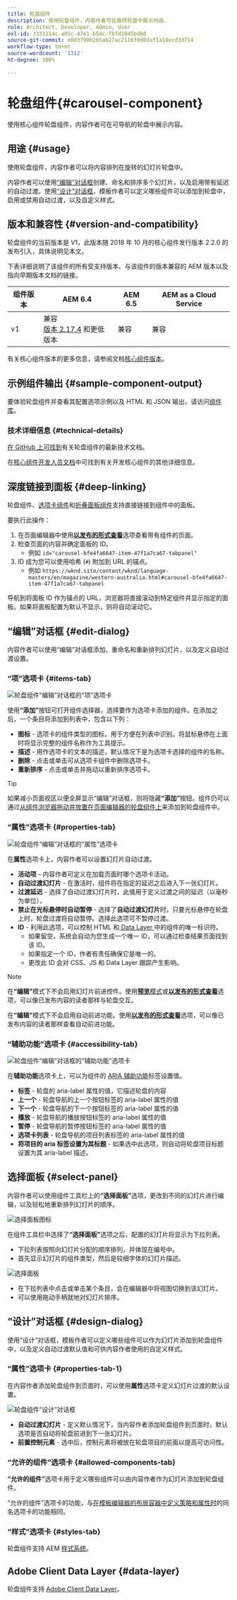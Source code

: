 ```yaml
---
title: 轮盘组件
description: 使用轮盘组件，内容作者可在旋转轮盘中展示内容。
role: Architect, Developer, Admin, User
exl-id: 3331214c-a05c-47e1-b54c-fbfd1045bd60
source-git-commit: e0d3790b265ab27ac2116f0d8daf1a18ecd3d714
workflow-type: tm+mt
source-wordcount: '1312'
ht-degree: 100%

---
```


# 轮盘组件{#carousel-component}

使用核心组件轮盘组件，内容作者可在可导航的轮盘中展示内容。

## 用途 {#usage}

使用轮盘组件，内容作者可以将内容排列在旋转的幻灯片轮盘中。

内容作者可以使用[“编辑”对话框](#edit-dialog)创建、命名和排序多个幻灯片，以及启用带有延迟的自动过渡。使用[“设计”对话框](#design-dialog)，模板作者可以定义哪些组件可以添加到轮盘中，启用或禁用自动过渡，以及自定义样式。

## 版本和兼容性 {#version-and-compatibility}

轮盘组件的当前版本是 V1，此版本随 2018 年 10 月的核心组件发行版本 2.2.0 的发布引入，具体说明见本文。

下表详细说明了该组件的所有受支持版本、与该组件的版本兼容的 AEM 版本以及指向早期版本文档的链接。

| 组件版本 | AEM 6.4 | AEM 6.5 | AEM as a Cloud Service |
|--- |--- |--- |---|
| v1 | 兼容<br>[版本 2.17.4](/help/versions.md) 和更低版本 | 兼容 | 兼容 |

有关核心组件版本的更多信息，请参阅文档[核心组件版本](/help/versions.md)。

## 示例组件输出 {#sample-component-output}

要体验轮盘组件并查看其配置选项示例以及 HTML 和 JSON 输出，请访问[组件库](https://adobe.com/go/aem_cmp_library_carousel_cn)。

### 技术详细信息 {#technical-details}

[在 GitHub 上可找到](https://adobe.com/go/aem_cmp_tech_carousel_v1_cn)有关轮盘组件的最新技术文档。

在[核心组件开发人员文档](/help/developing/overview.md)中可找到有关开发核心组件的其他详细信息。

## 深度链接到面板 {#deep-linking}

轮盘组件、[选项卡组件](tabs.md)和[折叠面板组件](accordion.md)支持直接链接到组件中的面板。

要执行此操作：

1. 在页面编辑器中使用&#x200B;**[以发布的形式查看](https://experienceleague.adobe.com/docs/experience-manager-cloud-service/sites/authoring/fundamentals/editing-content.html#view-as-published)**&#x200B;选项查看带有组件的页面。
1. 检查页面的内容并确定面板的 ID。
   * 例如 `id="carousel-bfe4fa6647-item-47f1a7ca67-tabpanel"`
1. ID 成为您可以使用哈希 (`#`) 附加到 URL 的锚点。
   * 例如 `https://wknd.site/content/wknd/language-masters/en/magazine/western-australia.html#carousel-bfe4fa6647-item-47f1a7ca67-tabpanel`

导航到将面板 ID 作为锚点的 URL，浏览器将直接滚动到特定组件并显示指定的面板。如果将面板配置为默认不显示，则将自动滚动它。

## “编辑”对话框 {#edit-dialog}

内容作者可以使用“编辑”对话框添加、重命名和重新排列幻灯片，以及定义自动过渡设置。

### “项”选项卡 {#items-tab}

![轮盘组件“编辑”对话框的“项”选项卡](/help/assets/carousel-edit-items.png)

使用&#x200B;**“添加”**&#x200B;按钮可打开组件选择器，选择要作为选项卡添加的组件。在添加之后，一个条目将添加到列表中，包含以下列：

* **图标** - 选项卡的组件类型的图标，用于方便在列表中识别。将鼠标悬停在上面时将显示完整的组件名称作为工具提示。
* **描述** - 用作选项卡的文本的描述，默认情况下是为选项卡选择的组件的名称。
* **删除** - 点击或单击可从选项卡组件中删除选项卡。
* **重新排序** - 点击或单击并拖动以重新排序选项卡。

>[!TIP]
>
>如果减小页面视区以便全屏显示“编辑”对话框，则将隐藏&#x200B;**“添加”**&#x200B;按钮。组件仍可以通过[从组件浏览器拖动并放置在页面编辑器的轮盘组件上](https://experienceleague.adobe.com/docs/experience-manager-cloud-service/sites/authoring/fundamentals/editing-content.html#inserting-a-component-from-the-components-browser)来添加到轮盘组件中。

### “属性”选项卡 {#properties-tab}

![轮盘组件“编辑”对话框的“属性”选项卡](/help/assets/carousel-edit-properties.png)

在&#x200B;**属性**&#x200B;选项卡上，内容作者可以设置幻灯片自动过渡。

* **活动项** - 内容作者可定义在加载页面时哪个选项卡活动。
* **自动过渡幻灯片** - 在激活时，组件将在指定的延迟之后进入下一张幻灯片。
* **过渡延迟** - 选择了自动过渡幻灯片时，此值用于定义过渡之间的延迟（以毫秒为单位）。
* **禁止在光标悬停时自动暂停** - 选择了&#x200B;**自动过渡幻灯片**&#x200B;时，只要光标悬停在轮盘上时，轮盘过渡将自动暂停。选择此选项可不暂停过渡。
* **ID** - 利用此选项，可以控制 HTML 和[ Data Layer ](/help/developing/data-layer/overview.md)中的组件的唯一标识符。
   * 如果留空，系统会自动为您生成一个唯一 ID，可以通过检查结果页面找到该 ID。
   * 如果指定一个 ID，作者有责任确保它是唯一的。
   * 更改此 ID 会对 CSS、JS 和 Data Layer 跟踪产生影响。

>[!NOTE]
>
>在&#x200B;**“编辑”**&#x200B;模式下不会启用幻灯片前进控件。使用&#x200B;[**预览**&#x200B;模式](https://experienceleague.adobe.com/docs/experience-manager-cloud-service/sites/authoring/fundamentals/editing-content.html#preview-mode)或&#x200B;**[以发布的形式查看](https://experienceleague.adobe.com/docs/experience-manager-cloud-service/sites/authoring/fundamentals/editing-content.html#view-as-published)**&#x200B;选项，可以像已发布内容的读者那样与轮盘交互。
>
>在&#x200B;**“编辑”**&#x200B;模式下不会启用自动前进功能。使用&#x200B;**[以发布的形式查看](https://experienceleague.adobe.com/docs/experience-manager-cloud-service/sites/authoring/fundamentals/editing-content.html#view-as-published)**&#x200B;选项，可以像已发布内容的读者那样查看自动前进功能。

### “辅助功能”选项卡 {#accessibility-tab}

![轮盘组件“编辑”对话框的“辅助功能”选项卡](/help/assets/carousel-edit-accessibility.png)

在&#x200B;**辅助功能**&#x200B;选项卡上，可以为组件的 [ARIA 辅助功能](https://www.w3.org/WAI/standards-guidelines/aria/)标签设置值。

* **标签** - 轮盘的 aria-label 属性的值，它描述轮盘的内容
* **上一个** - 轮盘导航的上一个按钮标签的 aria-label 属性的值
* **下一个** - 轮盘导航的下一个按钮标签的 aria-label 属性的值
* **播放** - 轮盘导航的播放按钮标签的 aria-label 属性的值
* **暂停** - 轮盘导航的暂停按钮标签的 aria-label 属性的值
* **选项卡列表** - 轮盘导航的项目列表标签的 aria-label 属性的值
* **将项目的 aria 标签设置为其标题** - 如果选中此选项，则自动将轮盘项目标题设置为其 aria-label 描述。

## 选择面板 {#select-panel}

内容作者可以使用组件工具栏上的&#x200B;**“选择面板”**&#x200B;选项，更改到不同的幻灯片进行编辑，以及轻松地重新排列幻灯片的顺序。

![选择面板图标](/help/assets/select-panel-icon.png)

在组件工具栏中选择了&#x200B;**“选择面板”**&#x200B;选项之后，配置的幻灯片将显示为下拉列表。

* 下拉列表按照向幻灯片分配的顺序排列，并体现在编号中。
* 首先显示幻灯片的组件类型，然后是较细字体的幻灯片描述。

![选择面板](/help/assets/select-panel-popover.png)

* 在下拉列表中点击或单击某个条目，会在编辑器中将视图切换到该幻灯片。
* 可以使用拖动手柄就地对幻灯片排序。

## “设计”对话框 {#design-dialog}

使用“设计”对话框，模板作者可以定义哪些组件可以作为幻灯片添加到轮盘组件中，以及定义自动过渡默认值和可供内容作者使用的自定义样式。

### “属性”选项卡 {#properties-tab-1}

在内容作者添加轮盘组件到页面时，可以使用&#x200B;**属性**&#x200B;选项卡定义幻灯片过渡的默认设置。

![轮盘组件“设计”对话框](/help/assets/carousel-design.png)

* **自动过渡幻灯片** - 定义默认情况下，当内容作者添加轮盘组件到页面时，默认选项是否自动将轮盘前进到下一张幻灯片。
* **前置控制元素** - 选中后，控制元素将被放在轮盘项目的前面以提高可访问性。

### “允许的组件”选项卡 {#allowed-components-tab}

**“允许的组件”**&#x200B;选项卡用于定义哪些组件可以由内容作者作为幻灯片添加到轮盘组件。

“允许的组件”选项卡的功能，与[在模板编辑器的布局容器中定义策略和属性时](https://experienceleague.adobe.com/docs/experience-manager-cloud-service/sites/authoring/features/templates.html)的同名选项卡的功能相同。

### “样式”选项卡 {#styles-tab}

轮盘组件支持 AEM [样式系统](/help/get-started/authoring.md#component-styling)。

## Adobe Client Data Layer {#data-layer}

轮盘组件支持 [Adobe Client Data Layer](/help/developing/data-layer/overview.md)。

